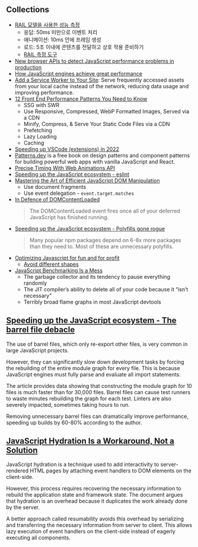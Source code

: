 
## Collections

- [RAIL 모델을 사용한 성능 측정](https://web.dev/rail/)
  - 응답: 50ms 미만으로 이벤트 처리
  - 애니메이션: 10ms 안에 프레임 생성
  - 로드: 5초 이내에 콘텐츠를 전달하고 상호 작용 준비하기
  - [RAIL 측정 도구](https://web.dev/rail/#chrome-devtools)
- [New browser APIs to detect JavaScript performance problems in production](https://michaelscodingspot.com/javascript-performance-apis/)
- [How JavaScript engines achieve great performance](https://blogg.bekk.no/how-javascript-engines-achieve-great-performance-fb0b36601557)
- [Add a Service Worker to Your Site](https://css-tricks.com/add-a-service-worker-to-your-site/): Serve frequently accessed assets from your local cache instead of the network, reducing data usage and improving performance.
- [12 Front End Performance Patterns You Need to Know](https://medium.com/geekculture/12-front-end-performance-patterns-you-need-to-know-def550620464)
  - SSG with SWR
  - Use Responsive, Compressed, WebP Formatted Images, Served via a CDN
  - Minify, Compress, & Serve Your Static Code Files via a CDN
  - Prefetching
  - Lazy Loading
  - Caching
- [Speeding up VSCode (extensions) in 2022](https://jason-williams.co.uk/speeding-up-vscode-extensions-in-2022)
- [Patterns.dev](https://www.patterns.dev/) is a free book on design patterns and component patterns for building powerful web apps with vanilla JavaScript and React.
- [Precise Timing With Web Animations API](https://www.smashingmagazine.com/2022/06/precise-timing-web-animations-api/)
- [Speeding up the JavaScript ecosystem - eslint](https://marvinh.dev/blog/speeding-up-javascript-ecosystem-part-3/)
- [Mastering the Art of Efficient JavaScript DOM Manipulation](https://itnext.io/mastering-the-art-of-efficient-javascript-dom-manipulation-899b5cbf5a3f)
  - Use document fragments
  - Use event delegation - `event.target.matches`
- [In Defence of DOMContentLoaded](https://csswizardry.com/2023/07/in-defence-of-domcontentloaded/)
  > The DOMContentLoaded event fires once all of your deferred JavaScript has finished running.
- [Speeding up the JavaScript ecosystem - Polyfills gone rogue](https://marvinh.dev/blog/speeding-up-javascript-ecosystem-part-6/)
  > Many popular npm packages depend on 6-8x more packages than they need to. Most of these are unnecessary polyfills.
- [Optimizing Javascript for fun and for profit](https://romgrk.com/posts/optimizing-javascript)
  - [Avoid different shapes](https://romgrk.com/posts/optimizing-javascript#2-avoid-different-shapes)
- [JavaScript Benchmarking Is a Mess](https://byteofdev.com/posts/javascript-benchmarking-mess/)
  - The garbage collector and its tendency to pause everything randomly
  - The JIT compiler’s ability to delete all of your code because it “isn’t necessary”
  - Terribly broad flame graphs in most JavaScript devtools

## [Speeding up the JavaScript ecosystem - The barrel file debacle](https://marvinh.dev/blog/speeding-up-javascript-ecosystem-part-7/)

The use of barrel files, which only re-export other files, is very common in large JavaScript projects.

However, they can significantly slow down development tasks by forcing the rebuilding of the entire module graph for every file. This is because JavaScript engines must fully parse and evaluate all import statements.

The article provides data showing that constructing the module graph for 10 files is much faster than for 30,000 files. Barrel files can cause test runners to waste minutes rebuilding the graph for each test. Linters are also severely impacted, sometimes taking hours to run.

Removing unnecessary barrel files can dramatically improve performance, speeding up builds by 60-80% according to the author.

## [JavaScript Hydration Is a Workaround, Not a Solution](https://thenewstack.io/javascript-hydration-is-a-workaround-not-a-solution/)

JavaScript hydration is a technique used to add interactivity to server-rendered HTML pages by attaching event handlers to DOM elements on the client-side.

However, this process requires recovering the necessary information to rebuild the application state and framework state. The document argues that hydration is an overhead because it duplicates the work already done by the server.

A better approach called resumability avoids this overhead by serializing and transferring the necessary information from server to client. This allows lazy execution of event handlers on the client-side instead of eagerly executing all components.
